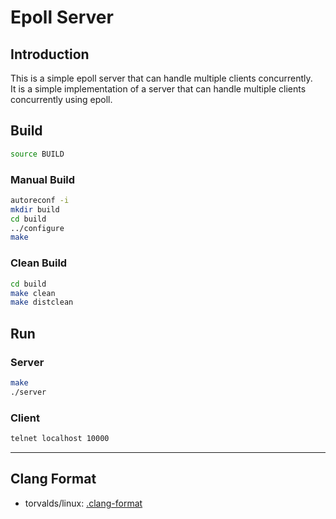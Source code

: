 # Epoll Server

## Introduction

This is a simple epoll server that can handle multiple clients concurrently.  
It is a simple implementation of a server that can handle multiple clients concurrently using epoll.

## Build

```bash
source BUILD
```

### Manual Build

```bash
autoreconf -i
mkdir build
cd build
../configure
make
```

### Clean Build

```bash
cd build
make clean
make distclean
```

## Run

### Server

```bash
make
./server
```

### Client

```bash
telnet localhost 10000
```

---

## Clang Format

- torvalds/linux: [.clang-format](https://github.com/torvalds/linux/blob/master/.clang-format)

